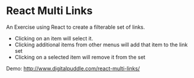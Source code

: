 React Multi Links
=================

An Exercise using React to create a filterable set of links.

  * Clicking on an item will select it.
  * Clicking additional items from other menus will add that item to the link set
  * Clicking on a selected item will remove it from the set

Demo: http://www.digitalpuddle.com/react-multi-links/


